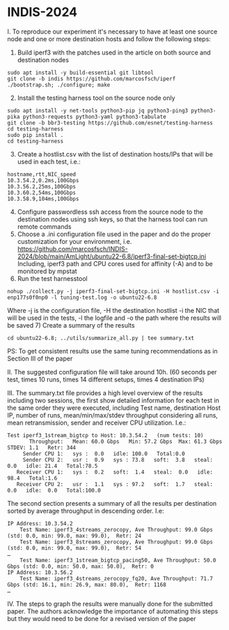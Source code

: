 # INDIS-2024

I. To reproduce our experiment it's necessary to have at least one source node and one or more destination hosts and follow the following steps:
1) Build iperf3 with the patches used in the article on both source and destination nodes
 ```
sudo apt install -y build-essential git libtool
git clone -b indis https://github.com/marcosfsch/iperf
./bootstrap.sh; ./configure; make
```
2) Install the testing harness tool on the source node only
```
sudo apt install -y net-tools python3-pip jq python3-ping3 python3-pika python3-requests python3-yaml python3-tabulate
git clone -b bbr3-testing https://github.com/esnet/testing-harness
cd testing-harness
sudo pip install .
cd testing-harness
```
3) Create a hostlist.csv with the list of destination hosts/IPs that will be used in each test, i.e.:
```
hostname,rtt,NIC_speed
10.3.54.2,0.2ms,100Gbps
10.3.56.2,25ms,100Gbps
10.3.60.2,54ms,100Gbps
10.3.58.9,104ms,100Gbps
```
4) Configure passwordless ssh access from the source node to the destination nodes using ssh keys, so that the harness tool can run remote commands
5) Choose a .ini configuration file used in the paper and do the proper customization for your environment, i.e. https://github.com/marcosfsch/INDIS-2024/blob/main/AmLight/ubuntu22-6.8/iperf3-final-set-bigtcp.ini
Including, iperf3 path and CPU cores used for affinity (-A) and to be monitored by mpstat
6) Run the test harnesstool
```
nohup ./collect.py -j iperf3-final-set-bigtcp.ini -H hostlist.csv -i enp177s0f0np0 -l tuning-test.log -o ubuntu22-6.8
```
Where -j is the configuration file, -H the destination hostlist -i the NIC that will be used in the tests, -l the logfile and -o the path where the results will be saved
7) Create a summary of the results
```
cd ubuntu22-6.8; ../utils/summarize_all.py | tee summary.txt
```
PS: To get consistent results use the same tuning recommendations as in Section III of the paper

II. The suggested configuration file will take around 10h. (60 seconds per test, times 10 runs, times 14 different setups, times 4 destination IPs)

III. The summary.txt file provides a high level overview of the results including two sessions, the first show detailed information for each test in the same order they were executed, including Test name, destination Host IP, number of runs, mean/min/max/stdev throughput considering all runs, mean retransmission, sender and receiver CPU utilization. I.e.:
```
Test iperf3_1stream_bigtcp to Host: 10.3.54.2   (num tests: 10)
       Throughput:   Mean: 60.0 Gbps   Min: 57.2 Gbps  Max: 61.3 Gbps   STDEV: 1.1   Retr: 344
     Sender CPU 1:   sys :  0.0   idle: 100.0   Total:0.0
     Sender CPU 2:   usr :  0.9   sys : 73.8   soft:  3.8   steal:  0.0   idle: 21.4   Total:78.5
   Receiver CPU 1:   sys :  0.2   soft:  1.4   steal:  0.0   idle: 98.4   Total:1.6
   Receiver CPU 2:   usr :  1.1   sys : 97.2   soft:  1.7   steal:  0.0   idle:  0.0   Total:100.0
```

The second section presents a summary of all the results per destination sorted by average throughput in descending order. I.e:
```
IP Address: 10.3.54.2
    Test Name: iperf3_4streams_zerocopy, Ave Throughput: 99.0 Gbps (std: 0.0, min: 99.0, max: 99.0),  Retr: 24
    Test Name: iperf3_8streams_zerocopy, Ave Throughput: 99.0 Gbps (std: 0.0, min: 99.0, max: 99.0),  Retr: 54
…
    Test Name: iperf3_1stream_bigtcp_pacing50, Ave Throughput: 50.0 Gbps (std: 0.0, min: 50.0, max: 50.0),  Retr: 0
IP Address: 10.3.56.2
    Test Name: iperf3_4streams_zerocopy_fq20, Ave Throughput: 71.7 Gbps (std: 16.1, min: 26.9, max: 80.0),  Retr: 1168
…
```

IV. The steps to graph the results were manually done for the submitted  paper. The authors acknowledge the importance of automating this steps but they would need to be done for a revised version of the paper
